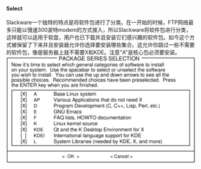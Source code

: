 #### Select

Slackware一个独特的特点是将软件包进行了分类。在一开始的时候，FTP网络最多只能以慢速300波特modem的方式接入，所以Slackware将软件包进行分类，这样就可以适用于软盘，用户也已下载并且安装它们感兴趣的软件包。如今这个方式被保留了下来并且安装器允许你选择要安装哪些集合。这允许你跳过一些不需要的软件包，像是服务器上就不需要X和KDE。注意"A"是核心包必须要安装。![](../../png/setup-select.png)
